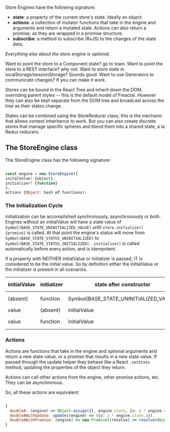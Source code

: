 Store Engines have the following signature:

* **state**: a property of the current store's state. Ideally an object. 
* **actions**: a collection of mutator functions that take in the engine and arguments and return a mutated state.
               Actions can also return a promise, as they are wrapped in a promise structure. 
* **subscribe**: a method to subscribe (RxJS) to the changes of the state data. 

*Everything else about the store engine is optional.* 

Want to point the store to a Component state? go to town. 
Want to point the store to a REST interface? why not. 
Want to store state in localStorage/sessionStorage? Sounds good. 
Want to use Generators to communicate changes? If you can make it work. 

Stores can be bound in the React Tree and inherit down the DOM, overriding parent styles -- this is the default model of Freactal. However they can also be kept separate from the DOM tree and broadcast across the tree as their states change. 

States can be combined using the StoreReducer class; this is the mechanic that allows context inheritance to work. 
But you can also create discrete stores that manage specific spheres and blend them into a shared state, a la Redux reducers. 

## The StoreEngine class

The StoreEngine class has the following signature: 

````javascript

const engine = new StoreEngine({
initalValue? {object},
initializer? {function}
},
actions {Object: hash of functions);
````
### The Initialization Cycle 

initialization can be accomplished synchronously, asynchronously or *both*. Engines without an initialValue will have a state value of `Symbol(BASE_STATE_UNINITIALIZED_VALUE)` until `store.initialize() {promise}` is called. At that point the engine's status will move from `Symbol(BASE_STATE_STATUS_UNINITIALIZED)` to `Symbol(BASE_STATE_STATUS_INITIALIZED)`. `.initialize()` is called automatically before every action, and is idempotent. 

If a property with NEITHER initialValue or initializer is passed, IT is considered to be the initial value. So by definition either the initialValue or the initializer is present in all scenarios. 

| initialValue | initializer | state after constructor | state after `await initialize()` |
|------|------|-----|-----|
| (absent) | function | Symbol(BASE_STATE_UNINITIALIZED_VALUE) | result of initializer(engine) |
| value | (absent) | initialValue | initialValue |
| value | function | initialValue | result of initializer(engine) |

### Actions

Actions are functions that take in the engine and optional arguments and return a new state value, or a promise that results in a new state value. If passed through the update helper they behave like a React `.setState` method, updating the properties of the object they return. 

Actions can call other actions from the engine, other promise actions, etc. They can be asynchronous. 

So, all these actions are equivalent:

````javascript

{
  doubleA: (engine) => Object.assign({}, engine.state, {a: 2 * engine.state.a}),
  doubleAWithUpdate: update((engine) => ({a: 2 * engine.state.a}),
  doubleAWithPromise: (engine) => new Promise((resolve) => resolve(Object.assign({}, engine.state, {a: 2 * engine.state.a})))
}

````

